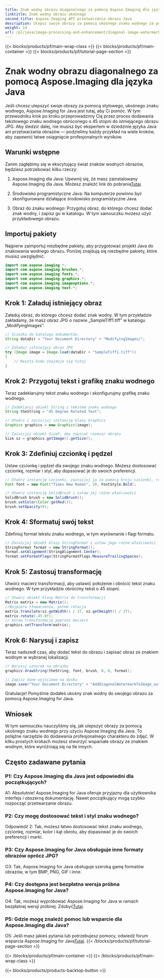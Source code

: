 ```yaml
---
title: Znak wodny obrazu diagonalnego za pomocą Aspose.Imaging dla języka Java
linktitle: Znak wodny obrazu ukośnego
second_title: Aspose.Imaging API przetwarzania obrazu Java
description: Ulepsz swoje obrazy za pomocą ukośnego znaku wodnego za pomocą Aspose.Imaging dla Java. Postępuj zgodnie z tym przewodnikiem krok po kroku i bez wysiłku twórz wspaniałe obrazy ze znakiem wodnym.
weight: 14
url: /pl/java/image-processing-and-enhancement/diagonal-image-watermarking/
---
```


{{< blocks/products/pf/main-wrap-class >}}
{{< blocks/products/pf/main-container >}}
{{< blocks/products/pf/tutorial-page-section >}}

# Znak wodny obrazu diagonalnego za pomocą Aspose.Imaging dla języka Java


Jeśli chcesz ulepszyć swoje obrazy za pomocą stylowego, ukośnego znaku wodnego, Aspose.Imaging for Java jest tutaj, aby Ci pomóc. W tym przewodniku krok po kroku przeprowadzimy Cię przez proces dodawania tekstowego znaku wodnego obróconego o 45 stopni do istniejącego obrazu JPG. Aby śledzić dalej, nie musisz być ekspertem w dziedzinie języka Java ani przetwarzania obrazów — podzielimy każdy przykład na wiele kroków, aby zapewnić łatwe osiągnięcie profesjonalnych wyników.

## Warunki wstępne

Zanim zagłębimy się w ekscytujący świat znaków wodnych obrazów, będziesz potrzebować kilku rzeczy:

1.  Aspose.Imaging dla Java: Upewnij się, że masz zainstalowany Aspose.Imaging dla Java. Możesz znaleźć link do pobrania[Tutaj](https://releases.aspose.com/imaging/java/).

2. Środowisko programistyczne Java: Na komputerze powinno być skonfigurowane działające środowisko programistyczne Java.

3. Obraz do znaku wodnego: Przygotuj obraz, do którego chcesz dodać znak wodny, i zapisz go w katalogu. W tym samouczku możesz użyć przykładowego obrazu.

## Importuj pakiety

Najpierw zaimportuj niezbędne pakiety, aby przygotować projekt Java do znakowania wodnego obrazu. Poniżej znajdują się niezbędne pakiety, które musisz uwzględnić:

```java
import com.aspose.imaging.*;
import com.aspose.imaging.brushes.*;
import com.aspose.imaging.fonts.*;
import com.aspose.imaging.graphics.*;
import com.aspose.imaging.imageoptions.*;
import com.aspose.imaging.text.*;
```

## Krok 1: Załaduj istniejący obraz

Załaduj obraz, do którego chcesz dodać znak wodny. W tym przykładzie zakładamy, że masz obraz JPG o nazwie „SampleTiff1.tiff” w katalogu „ModifyingImages”.

```java
// Ścieżka do katalogu dokumentów.
String dataDir = "Your Document Directory" + "ModifyingImages/";

// Załaduj istniejący obraz JPG
try (Image image = Image.load(dataDir + "SampleTiff1.tiff"))
{
    // Reszta kodu znajduje się tutaj
}
```

## Krok 2: Przygotuj tekst i grafikę znaku wodnego

Teraz zadeklarujmy tekst znaku wodnego i skonfigurujmy grafikę znaku wodnego.

```java
// Zadeklaruj obiekt String z tekstem znaku wodnego
String theString = "45 Degree Rotated Text";

// Utwórz i zainicjuj instancję klasy Graphics
Graphics graphics = new Graphics(image);

// Zainicjuj obiekt SizeF, aby zapisać rozmiar obrazu
Size sz = graphics.getImage().getSize();
```

## Krok 3: Zdefiniuj czcionkę i pędzel

Ustaw czcionkę i pędzel dla swojego znaku wodnego. Możesz dostosować czcionkę, rozmiar i styl, aby dopasować je do swoich preferencji.

```java
// Utwórz instancję czcionki, zainicjuj ją za pomocą kroju czcionki, rozmiaru i stylu
Font font = new Font("Times New Roman", 20, FontStyle.Bold);

// Utwórz instancję SolidBrush i ustaw jej różne właściwości
SolidBrush brush = new SolidBrush();
brush.setColor(Color.getRed());
brush.setOpacity(0);
```

## Krok 4: Sformatuj swój tekst

Zdefiniuj format tekstu znaku wodnego, w tym wyrównanie i flagi formatu.

```java
// Zainicjuj obiekt klasy StringFormat i ustaw jego różne właściwości
StringFormat format = new StringFormat();
format.setAlignment(StringAlignment.Center);
format.setFormatFlags(StringFormatFlags.MeasureTrailingSpaces);
```

## Krok 5: Zastosuj transformację

Utwórz macierz transformacji, aby ustawić położenie i obrócić tekst znaku wodnego. W tym przykładzie obrócimy tekst o 45 stopni.

```java
// Utwórz obiekt klasy Matrix do transformacji
Matrix matrix = new Matrix();
//Najpierw tłumaczenie, potem rotacja
matrix.translate(sz.getWidth() / 2f, sz.getHeight() / 2f);
matrix.rotate(-45.0f);
// Ustaw transformację poprzez macierz
graphics.setTransform(matrix);
```

## Krok 6: Narysuj i zapisz

Teraz nadszedł czas, aby dodać tekst do obrazu i zapisać obraz ze znakiem wodnym w wybranej lokalizacji.

```java
// Narysuj sznurek na obrazku
graphics.drawString(theString, font, brush, 0, 0, format);

// Zapisz dane wyjściowe na dysku
image.save("Your Document Directory" + "AddDiagonalWatermarkToImage_out.jpg");
```

Gratulacje! Pomyślnie dodałeś ukośny znak wodny do swojego obrazu za pomocą Aspose.Imaging for Java.

## Wniosek

W tym samouczku nauczyliśmy się, jak ulepszyć obrazy za pomocą ukośnego znaku wodnego przy użyciu Aspose.Imaging dla Java. To potężne narzędzie do dodawania profesjonalnego charakteru do zdjęć. W kilku prostych krokach możesz stworzyć wspaniałe obrazy ze znakiem wodnym, które wyróżniają się na tle innych.

## Często zadawane pytania

### P1: Czy Aspose.Imaging dla Java jest odpowiedni dla początkujących?

A1: Absolutnie! Aspose.Imaging for Java oferuje przyjazny dla użytkownika interfejs i obszerną dokumentację. Nawet początkujący mogą szybko rozpocząć przetwarzanie obrazu.

### P2: Czy mogę dostosować tekst i styl znaku wodnego?

Odpowiedź 2: Tak, możesz łatwo dostosować tekst znaku wodnego, czcionkę, rozmiar, kolor i kąt obrotu, aby dopasować je do swoich preferencji i marki.

### P3: Czy Aspose.Imaging for Java obsługuje inne formaty obrazów oprócz JPG?

O3: Tak, Aspose.Imaging for Java obsługuje szeroką gamę formatów obrazów, w tym BMP, PNG, GIF i inne.

### P4: Czy dostępna jest bezpłatna wersja próbna Aspose.Imaging for Java?

 O4: Tak, możesz wypróbować Aspose.Imaging for Java w ramach bezpłatnej wersji próbnej. Zdobyć[Tutaj](https://releases.aspose.com/).

### P5: Gdzie mogę znaleźć pomoc lub wsparcie dla Aspose.Imaging dla Java?

 O5: Jeśli masz jakieś pytania lub potrzebujesz pomocy, odwiedź forum wsparcia Aspose.Imaging for Java[Tutaj](https://forum.aspose.com/).
{{< /blocks/products/pf/tutorial-page-section >}}

{{< /blocks/products/pf/main-container >}}
{{< /blocks/products/pf/main-wrap-class >}}

{{< blocks/products/products-backtop-button >}}
